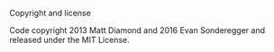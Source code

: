 Copyright and license

Code copyright 2013 Matt Diamond and 2016 Evan Sonderegger and released under the MIT License.
